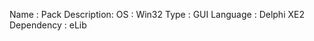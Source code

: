 Name       : Pack
Description: 
OS         : Win32
Type       : GUI
Language   : Delphi XE2
Dependency : eLib
